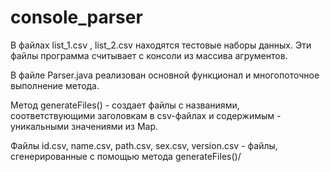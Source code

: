 # console_parser

В файлах list_1.csv , list_2.csv находятся тестовые наборы данных. Эти файлы программа считывает с консоли из массива агрументов.

В файле Parser.java реализован основной функционал и многопоточное выполнение метода.

Метод generateFiles() - создает файлы с названиями, соответствующими заголовкам в csv-файлах и содержимым - уникальными значениями из Мар. 

Файлы id.csv, name.csv, path.csv, sex.csv, version.csv - файлы, сгенерированные с помощью метода generateFiles()/
